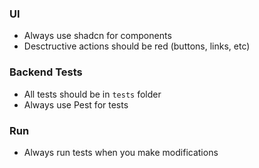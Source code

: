 ### UI

-   Always use shadcn for components
-   Desctructive actions should be red (buttons, links, etc)

### Backend Tests

-   All tests should be in `tests` folder
-   Always use Pest for tests

### Run

-   Always run tests when you make modifications

